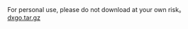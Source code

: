 For personal use, please do not download at your own risk。<br>
[dxgo.tar.gz](https://github.com/sinbad008/dxgo/files/7448530/dxgo.tar.gz)
